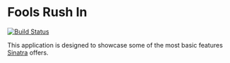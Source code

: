 # Fools Rush In

[![Build Status](https://travis-ci.org/zzak/Fools-Rush-In.png)](https://travis-ci.org/zzak/Fools-Rush-In)

This application is designed to showcase some of the most basic features [Sinatra](http://sinatrarb.com/) offers.
